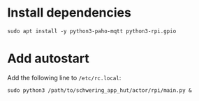# Install dependencies
```
sudo apt install -y python3-paho-mqtt python3-rpi.gpio
```

# Add autostart
Add the following line to `/etc/rc.local`:
```
sudo python3 /path/to/schwering_app_hut/actor/rpi/main.py &
```
